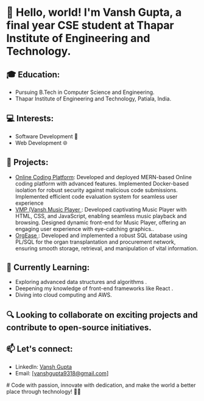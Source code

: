 <!DOCTYPE html>
<html>

<head>
  <meta charset="UTF-8">


</head>

<body>
  <h1>👋 Hello, world! I'm Vansh Gupta, a final year CSE student at Thapar Institute of Engineering and Technology.</h1>

  <h2>🎓 Education:</h2>
  <ul>
    <li>Pursuing B.Tech in Computer Science and Engineering.</li>
    <li>Thapar Institute of Engineering and Technology, Patiala, India.</li>
  </ul>

  <h2>💻 Interests:</h2>
  <ul>
    <li>Software Development 🚀</li>
    <li>Web Development 🌐</li>
  </ul>

  <h2>🚀 Projects:</h2>
  <ul>
    <li><a href="[[Project 1 URL](https://github.com/vanshgupta2002/Online-Coding-Platform)]">Online Coding Platform</a>: 
 Developed and deployed MERN-based Online coding platform with advanced features.
 Implemented Docker-based isolation for robust security against malicious code submissions.
 Implemented efficient code evaluation system for seamless user experience</li>
    <li><a href="[[Project 2 URL](https://github.com/vanshgupta2002/VMP)]">VMP (Vansh Music Player </a>: 
 Developed captivating Music Player with HTML, CSS, and JavaScript, enabling seamless music playback and
browsing. Designed dynamic front-end for Music Player, offering an engaging user experience with eye-catching graphics..</li>
    <li><a href="[[Project 3 URL](https://github.com/vanshgupta2002/OrgEase)]">OrgEase </a>:  
Developed and implemented a robust SQL database using PL/SQL for the organ transplantation and procurement
network, ensuring smooth storage, retrieval, and manipulation of vital information.</li>
  </ul>

  <h2>🌱 Currently Learning:</h2>
  <ul>
    <li>Exploring advanced  data structures and algorithms .</li>
    <li>Deepening my knowledge of front-end frameworks like React .</li>
    <li>Diving into cloud computing and AWS.</li>
  </ul>

  <h2>🔍 Looking to collaborate on exciting projects and contribute to open-source initiatives.</h2>

  <h2>📫 Let's connect:</h2>
  <ul>
    <li>LinkedIn: <a href="https://www.linkedin.com/in/vansh-gupta-969288202/">Vansh Gupta</a></li>
    <li>Email: <a href="mailto:[vanshgupta9318@gmail.com]">[vanshgupta9318@gmail.com]</a></li>
    
  </ul>

  <p># Code with passion, innovate with dedication, and make the world a better place through technology! 🚀✨</p>
</body>

</html>
